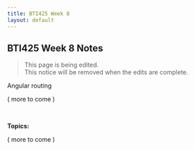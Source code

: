 ```yaml
---
title: BTI425 Week 8
layout: default
---
```


## BTI425 Week 8 Notes

> This page is being edited.  
> This notice will be removed when the edits are complete.  

Angular routing

( more to come )

<br>

**Topics:**

( more to come )

<br>
